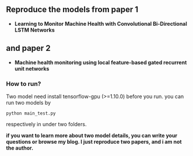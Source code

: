 ## Reproduce the models from paper 1 
- **Learning to Monitor Machine Health with Convolutional Bi-Directional LSTM Networks**
## and paper 2 
- **Machine health monitoring using local feature-based gated recurrent unit networks** 
### How to run?
Two model need install tensorflow-gpu (>=1.10.0) before you run. you can run two models by 

	python main_test.py
respectively in under two folders.

**if you want to learn more about two model details, you can write your questions or browse my blog. I just reproduce two papers, and i am not the author.**

